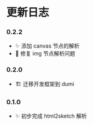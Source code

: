 # 更新日志

### 0.2.2

- ✨ 添加 canvas 节点的解析
- 🐛 修复 img 节点解析问题

### 0.2.0

- 🏗 迁移开发框架到 dumi

### 0.1.0

- ✨ 初步完成 html2sketch 解析
